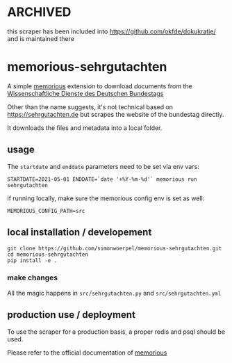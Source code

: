 # ARCHIVED

this scraper has been included into https://github.com/okfde/dokukratie/ and is maintained there

# memorious-sehrgutachten

A simple [memorious](https://memorious.readthedocs.io/en/latest/)
extension to download documents from the
[Wissenschaftliche Dienste des Deutschen Bundestags](https://www.bundestag.de/ausarbeitungen/)

Other than the name suggests, it's not technical based on
https://sehrgutachten.de but scrapes the website of the bundestag directly.

It downloads the files and metadata into a local folder.

## usage

The `startdate` and `enddate` parameters need to be set via env vars:

    STARTDATE=2021-05-01 ENDDATE=`date '+%Y-%m-%d'` memorious run sehrgutachten

if running locally, make sure the memorious config env is set as well:

    MEMORIOUS_CONFIG_PATH=src

## local installation / developement

    git clone https://github.com/simonwoerpel/memorious-sehrgutachten.git
    cd memorious-sehrgutachten
    pip install -e .

### make changes

All the magic happens in `src/sehrgutachten.py` and `src/sehrgutachten.yml`

## production use / deployment

To use the scraper for a production basis, a proper redis and psql should be used.

Please refer to the official documentation of
[memorious](https://memorious.readthedocs.io/en/latest/installation.html#installation-running-your-own-crawlers)
